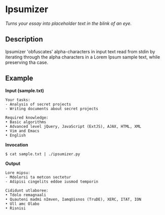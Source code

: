 # Ipsumizer
_Turns your essay into placeholder text in the blink of an eye._

## Description ##

Ipsumizer 'obfuscates' alpha-characters in input text read from stdin by iterating through the alpha characters in a Lorem Ipsum sample text, while preserving tha case.

## Example ##

**Input (sample.txt)**
    
    Your tasks:
	- Analysis of secret projects
	- Writing documents about secret projects

	Required knowledge:
	• Basic algorithms 
	• Advanced level jQuery, JavaScript (ExtJS), AJAX, HTML, XML
	• Vim and Emacs
	• English

**Invocation**

	$ cat sample.txt | ./ipsumizer.py 

**Output**

	Lore mipsu:
	- Mdolorsi ta metcon sectetur
	- Adipisi cingelits eddoe iusmod temporin

	Cididunt utlaboree:
    • Tdolo remagnaali 
	• Quauteni madmi nImven, IamqUisnos (TruDE), XERC, ITAT, ION
	• Ull amc Olabo
	• Risnisi
